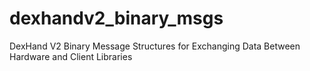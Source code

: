 # dexhandv2_binary_msgs
DexHand V2 Binary Message Structures for Exchanging Data Between Hardware and Client Libraries
